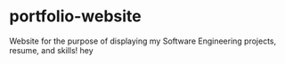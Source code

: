 # portfolio-website
Website for the purpose of displaying my Software Engineering projects, resume, and skills!
hey
